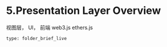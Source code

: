 # 5.Presentation Layer Overview
视图层， UI， 前端 web3.js ethers.js
 
```ccard
type: folder_brief_live
```
 
